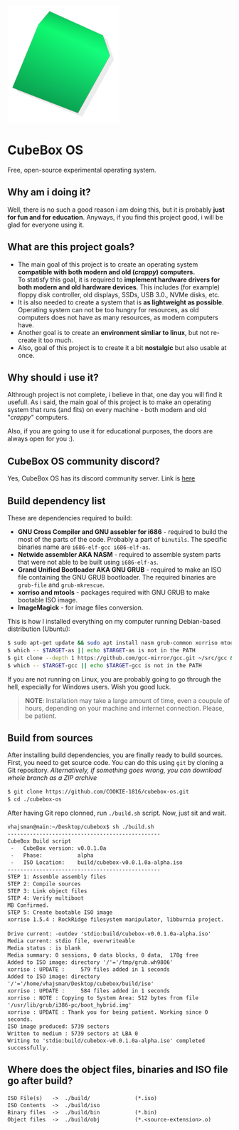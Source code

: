 ![CubeBox OS logo](logo/cblogo.png)

# CubeBox OS
Free, open-source experimental operating system.

## Why am i doing it?
Well, there is no such a good reason i am doing this, but it is probably **just for fun and for education**. Anyways, if you find this project good, i will be glad for everyone using it.

## What are this project goals?
* The main goal of this project is to create an operating system **compatible with both modern and old (*crappy*) computers.**  
    To statisfy this goal, it is required to **implement hardware drivers for both modern and old hardware devices**. This includes (for example) floppy disk controller, old displays, SSDs, USB 3.0., NVMe disks, etc.  
* It is also needed to create a system that is **as lightweight as possible**. Operating system can not be too hungry for resources, as old computers does not have as many resources, as modern computers have.
* Another goal is to create an **environment simliar to linux**, but not re-create it too much.
* Also, goal of this project is to create it a bit **nostalgic** but also usable at once.

## Why should i use it?
Althrough project is not complete, i believe in that, one day you will find it usefull. As i said, the main goal of this project is to make an operating system that runs (and fits) on every machine - both modern and old "*crappy*" computers.  

Also, if you are going to use it for educational purposes, the doors are always open for you :).

## CubeBox OS community discord?
Yes, CubeBox OS has its discord community server. Link is [here](https://discord.gg/WmbKD9Sx7j)

## Build dependency list
These are dependencies required to build:

* **GNU Cross Compiler and GNU assebler for i686** - required to build the most of the parts of the code. Probably a part of `binutils`. The specific binaries name are `i686-elf-gcc i686-elf-as`.
* **Netwide assembler AKA NASM** - required to assemble system parts that were not able to be built using `i686-elf-as`.
* **Grand Unified Bootloader AKA GNU GRUB** - required to make an ISO file containing the GNU GRUB bootloader. The required binaries are `grub-file` and `grub-mkrescue`.
* **xorriso and mtools** - packages required with GNU GRUB to make bootable ISO image.
* **ImageMagick** - for image files conversion.

This is how I installed everything on my computer running Debian-based distribution (Ubuntu):
```sh
$ sudo apt-get update && sudo apt install nasm grub-common xorriso mtools build-essential git bison flex libgmp3-dev libmpc-dev libmpfr-dev texinfo libisl-dev && export PREFIX="$HOME/opt/cross" && export TARGET=i686-elf && export PATH="$PREFIX/bin:$PATH" && mkdir $HOME/opt/cross/bin && mkdir $HOME/src && cd $HOME/src && git clone --depth 1 https://github.com/bminor/binutils-gdb.git ~/src/binutils-gdb && mkdir ~/src/binutils-gdb/build-binutils && cd ~/src/binutils-gdb/build-binutils && ../configure --target=$TARGET --prefix="$PREFIX" --with-sysroot --disable-nls --disable-werror && make && make install
$ which -- $TARGET-as || echo $TARGET-as is not in the PATH
$ git clone --depth 1 https://github.com/gcc-mirror/gcc.git ~/src/gcc && mkdir ~/src/gcc/build-gcc && cd ~/src/gcc/build-gcc && ../configure --target=$TARGET --prefix="$PREFIX" --disable-nls --enable-languages=c,c++ --without-headers && make all-gcc && make all-target-libgcc && make install-gcc && make install-target-libgcc
$ which -- $TARGET-gcc || echo $TARGET-gcc is not in the PATH
```

If you are not running on Linux, you are probably going to go through the hell, especially for Windows users. Wish you good luck.

> **NOTE**: Installation may take a large amount of time, even a coupule of hours, depending on your machine and internet connection. Please, be patient.

## Build from sources
After installing build dependencies, you are finally ready to build sources.  
First, you need to get source code. You can do this using `git` by cloning a Git repository. *Alternatively, if something goes wrong, you can download whole branch as a ZIP archive*
```sh
$ git clone https://github.com/COOKIE-1816/cubebox-os.git
$ cd ./cubebox-os
```

After having Git repo clonned, run `./build.sh` script. Now, just sit and wait.

```
vhajsman@main:~/Desktop/cubebox$ sh ./build.sh 
------------------------------------------------
CubeBox Build script
 -   CubeBox version: v0.0.1.0a
 -   Phase:           alpha
 -   ISO Location:    build/cubebox-v0.0.1.0a-alpha.iso
------------------------------------------------
STEP 1: Assemble assembly files
STEP 2: Compile sources
STEP 3: Link object files
STEP 4: Verify multiboot
MB Confirmed.
STEP 5: Create bootable ISO image
xorriso 1.5.4 : RockRidge filesystem manipulator, libburnia project.

Drive current: -outdev 'stdio:build/cubebox-v0.0.1.0a-alpha.iso'
Media current: stdio file, overwriteable
Media status : is blank
Media summary: 0 sessions, 0 data blocks, 0 data,  178g free
Added to ISO image: directory '/'='/tmp/grub.wh9806'
xorriso : UPDATE :     579 files added in 1 seconds
Added to ISO image: directory '/'='/home/vhajsman/Desktop/cubebox/build/iso'
xorriso : UPDATE :     584 files added in 1 seconds
xorriso : NOTE : Copying to System Area: 512 bytes from file '/usr/lib/grub/i386-pc/boot_hybrid.img'
xorriso : UPDATE : Thank you for being patient. Working since 0 seconds.
ISO image produced: 5739 sectors
Written to medium : 5739 sectors at LBA 0
Writing to 'stdio:build/cubebox-v0.0.1.0a-alpha.iso' completed successfully.

```

## Where does the object files, binaries and ISO file go after build?
```
ISO File(s)   ->  ./build/              (*.iso)
ISO Contents  ->  ./build/iso           
Binary files  ->  ./build/bin           (*.bin)
Object files  ->  ./build/obj           (*.<source-extension>.o)
```
